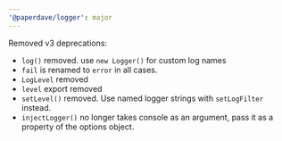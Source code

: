 ```yaml
---
'@paperdave/logger': major
---
```


Removed v3 deprecations:

- `log()` removed. use `new Logger()` for custom log names
- `fail` is renamed to `error` in all cases.
- `LogLevel` removed
- `level` export removed
- `setLevel()` removed. Use named logger strings with `setLogFilter` instead.
- `injectLogger()` no longer takes console as an argument, pass it as a property of the options object.
